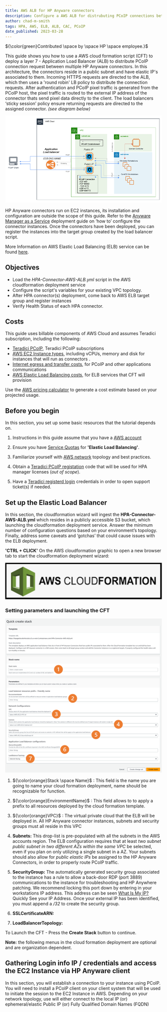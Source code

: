 ```yaml
---
title: AWS ALB for HP Anyware connectors
description: Configure a AWS ALB for distrubuting PCoIP connections between multiple HP Anyware connectors
author: chad-m-smith
tags: HPA, AWS, ELB, ALB, CAC, PCoIP
date_published: 2023-03-28
---
```


${\color{green}Contributed \space by \space HP \space employee.}$

This guide shows you how to use a AWS cloud formation script (CFT) to deploy a layer 7 - Application Load Balancer (ALB) to distribute PCoIP connection request between multiple HP Anyware connectors. In this architecture, the connectors reside in a public subnet and have elastic IP's associated to them. Incoming HTTPS requests are directed to the ALB, which then uses a 'round robin' LB policy to distribute the connection requests. After authentication and PCoIP pixel traffic is generated from the PCoIP host, the pixel traffic is routed to the external IP address of the connector thats send pixel data directly to the client. The load balancers ‘sticky session’ policy ensure returning requests are directed to the assigned connector. *(see diagram below)*

![image](https://github.com/ChadSmithTeradici/HPA-Connector-AWS-ALB/blob/main/images/AWS-ALB-topology.png)
 
HP Anyware connectors run on EC2 instances, its installation and configuration are outside the scope of this guide. Refer to the [Anyware Manager as a Service]( https://www.teradici.com/web-help/cas_manager_as_a_service/?_ga=2.105362883.1952229980.1680021434-1440526573.1672767407) deployment guide on ‘how to’ configure the connector instances. Once the connectors have been deployed, you can register the instances into the target group created by the load balancer script. 

More Information on AWS Elastic Load Balancing (ELB) service can be found [here](https://aws.amazon.com/elasticloadbalancing/).

## Objectives

+ Load the *HPA-Connector-AWS-ALB.yml* script in the AWS cloudformation deployment service
+ Configure the script's variables for your existing VPC topology.
+ After HPA connector(s) deployment, come back to AWS ELB target group and register instances
+ Verify Health Status of each HPA connector.

## Costs

This guide uses billable components of AWS Cloud and assumes Teradici subscription, including the following:

+   [Teradici PCoIP](https://connect.teradici.com/contact-us), Teradici PCoIP subscriptions
+   [AWS EC2 Instance types](https://aws.amazon.com/ec2/instance-types/), including vCPUs, memory and disk for instances that will run as connectors .
+   [Internet egress and transfer costs](https://aws.amazon.com/blogs/architecture/overview-of-data-transfer-costs-for-common-architectures/), for PCoIP and other applications communications
+   [AWS Elastic Load Balancing costs](https://aws.amazon.com/elasticloadbalancing/pricing/), for ELB services that CFT will provision

Use the [AWS pricing calculator](https://calculator.aws/#/) to generate a cost estimate based on your projected usage.

## Before you begin

In this section, you set up some basic resources that the tutorial depends on.

1. Instructions in this guide assume that you have a [AWS account](https://aws.amazon.com/free/) 

1. Ensure you have [Service Quotas](https://console.aws.amazon.com/servicequotas) for **'Elastic Load Balancing'**.

1. Familiarize yourself with [AWS network](https://docs.aws.amazon.com/vpc/latest/userguide/VPC_Networking.html) topology and best practices.

1. Obtain a [Teradici PCoIP registation](https://connect.teradici.com/contact-us) code that will be used for HPA manager licenses (*out of scope*).

1. Have a [Teradici registerd login](https://help.teradici.com/s/login/SelfRegister) credentials in order to open support ticket(s) if needed. 

## Set up the Elastic Load Balancer

In this section, the cloudformation wizard will ingest the **HPA-Connector-AWS-ALB.yml** which resides in a publicly accessible S3 bucket, which launching the cloudformation deployment service. Answer the minimum number of configuration questions based on your environment’s topology. Finally, address some caveats and ‘gotchas’ that could cause issues with the ELB deployment.

**'CTRL + CLICK'** On the AWS cloudformation graphic to open a new browser tab to start the cloudformation deployment wizard:

[![name](https://github.com/ChadSmithTeradici/HPA-Connector-AWS-ALB/blob/main/images/CFT-Button.png?raw=true)](https://console.aws.amazon.com/cloudformation/home?#/stacks/quickcreate?templateURL=https://hpagpicbucket4scripts.s3.us-west-2.amazonaws.com/HPA-Connector-AWS-ALB.yml)

### Setting parameters and launching the CFT

![image](https://github.com/ChadSmithTeradici/HPA-Connector-AWS-ALB/blob/main/images/CFT-Answers.png)

1. ${\color{orange}Stack \space Name}$ : This field is the name you are going to name your cloud formation deployment, name should be recognizable for function. 

2.	${\color{orange}EnvironmentName}$ : This field allows to to apply a prefix to all resources deployed by the cloud formation template. 

3.	${\color{orange}VPC}$ : The virtual private cloud that the ELB will be deployed in. All HP Anyware connector instances, subnets and security groups must all reside in this VPC
5.	**Subnets:** This drop-list is pre-populated with all the subnets in the AWS accounts region. The ELB configuration requires that at least *two subnet public subnet in two different AZs within the same VPC* be selected, even if you plan on only utilizing a single subnet in a AZ. Your subnets should also allow for *public elastic IPs* be assigned to the HP Anyware Connectors, in order to properly route PCoIP traffic. 
6.	**SecurityGroup:** The automatically generated security group associated to the instance has a rule to allow a back-door RDP (port 3889) communications to the instance for troubleshooting and HP Anywhere patching. We recommend locking this port down by entering in your workstations IP address. This address can be seen [What Is My IP?](https://www.whatismyip.com/) Quickly See your IP Address. Once your external IP has been identified, you must append a */32* to create the security group.
7. **SSLCertificateARN:**
8. **LoadBalancerTopology:**

To Launch the CFT - Press the **Create Stack** button to continue.

**Note:** the following menus in the cloud formation deployment are optional and are organization dependent.

## Gathering Login info IP / credentials and access the EC2 Instance via HP Anyware client

In this section, you will establish a connection to your instance using PCoIP. You will need to install a PCoIP client on your client system that will be used to initiate the session to the EC2 Instance in AWS. Depending on your network topology, use will either connect to the local IP (or) ephemeral/elastic Public IP (or) Fully Qualified Domain Names (FQDN)




